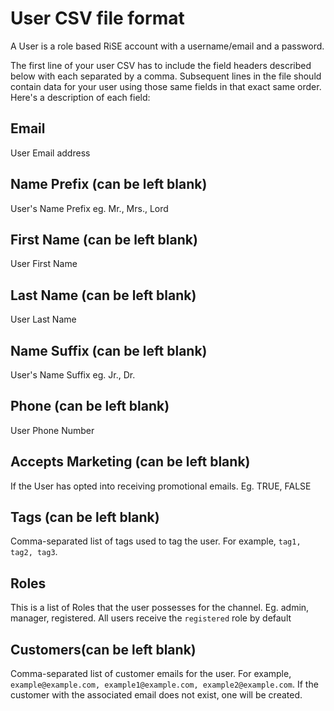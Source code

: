 # User CSV file format
A User is a role based RiSE account with a username/email and a password.

The first line of your user CSV has to include the field headers described below with each separated by a comma. Subsequent lines in the file should contain data for your user using those same fields in that exact same order. Here's a description of each field:

## Email
User Email address

## Name Prefix (can be left blank)
User's Name Prefix eg. Mr., Mrs., Lord

## First Name (can be left blank)
User First Name

## Last Name (can be left blank)
User Last Name

## Name Suffix (can be left blank)
User's Name Suffix eg. Jr., Dr.

## Phone (can be left blank)
User Phone Number

## Accepts Marketing (can be left blank)
If the User has opted into receiving promotional emails. Eg. TRUE, FALSE

## Tags (can be left blank)
Comma-separated list of tags used to tag the user. For example, `tag1, tag2, tag3`.

## Roles
This is a list of Roles that the user possesses for the channel. Eg. admin, manager, registered.  All users receive the `registered` role by default

## Customers(can be left blank)
Comma-separated list of customer emails for the user. For example, `example@example.com, example1@example.com, example2@example.com`. If the customer with the associated email does not exist, one will be created.

